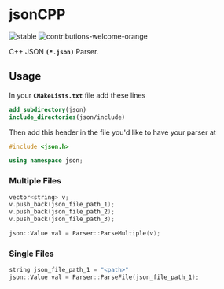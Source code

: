 # jsonCPP
<p>
  <img src="https://img.shields.io/pypi/status/Django.svg" alt="stable"/>
  <img src="https://img.shields.io/badge/contributions-welcome-orange.svg" alt="contributions-welcome-orange"/>
</p>

C++ JSON **```(*.json)```** Parser.

## Usage
In your  **```CMakeLists.txt```** file add these lines
```cmake
add_subdirectory(json)
include_directories(json/include)
```

Then add this header in the file you'd like to have your parser at
```c++
#include <json.h>

using namespace json;
```

### Multiple Files
```c++
vector<string> v;
v.push_back(json_file_path_1);
v.push_back(json_file_path_2);
v.push_back(json_file_path_3);

json::Value val = Parser::ParseMultiple(v);
```

### Single Files
```c++
string json_file_path_1 = "<path>"
json::Value val = Parser::ParseFile(json_file_path_1);
```


